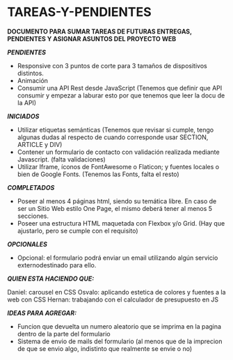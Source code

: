 # TAREAS-Y-PENDIENTES

**DOCUMENTO PARA SUMAR TAREAS DE FUTURAS ENTREGAS, PENDIENTES Y ASIGNAR ASUNTOS DEL PROYECTO WEB**

***PENDIENTES***

- Responsive con 3 puntos de corte para 3 tamaños de dispositivos distintos.
- Animación
- Consumir una API Rest desde JavaScript (Tenemos que definir que API consumir y empezar a laburar esto por que tenemos que leer la docu de la API)

***INICIADOS***

- Utilizar etiquetas semánticas (Tenemos que revisar si cumple, tengo algunas dudas al respecto de cuando corresponde usar SECTION, ARTICLE y DIV)
- Contener un formulario de contacto con validación realizada mediante Javascript. (falta validaciones)
- Utilizar Iframe, íconos de FontAwesome o Flaticon; y fuentes locales o bien de Google Fonts. (Tenemos las Fonts, falta el resto)

***COMPLETADOS***

- Poseer al menos 4 páginas html, siendo su temática libre. En caso de ser un Sitio Web estilo One Page, el mismo deberá tener al menos 5 secciones.
- Poseer una estructura HTML maquetada con Flexbox y/o Grid. (Hay que ajustarlo, pero se cumple con el requisito)

***OPCIONALES***

- Opcional: el formulario podrá enviar un email utilizando algún servicio externodestinado para ello.

***QUIEN ESTA HACIENDO QUE:***

Daniel: carousel en CSS
Osvalo: aplicando estetica de colores y fuentes a la web con CSS
Hernan: trabajando con el calculador de presupuesto en JS

***IDEAS PARA AGREGAR:***

- Funcion que devuelta un numero aleatorio que se imprima en la pagina dentro de la parte del formulario
- Sistema de envio de mails del formulario (al menos que de la imprecion de que se envio algo, indistinto que realmente se envie o no)
